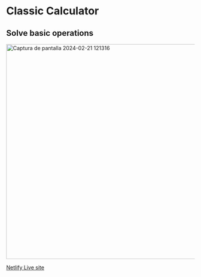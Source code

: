 <h1> Classic Calculator</h1>
<h2>Solve basic operations</h2>

<img width="576" alt="Captura de pantalla 2024-02-21 121316" src="https://github.com/LexTarasov/Learning-JavaScript/assets/151085916/41ee3237-c829-443d-bac0-581a337d5d18">

[Netlify Live site](https://65d61efc55b6e5cc79ecadc2--splendid-longma-4989cc.netlify.app/)
